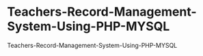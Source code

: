 # Teachers-Record-Management-System-Using-PHP-MYSQL
Teachers-Record-Management-System-Using-PHP-MYSQL
